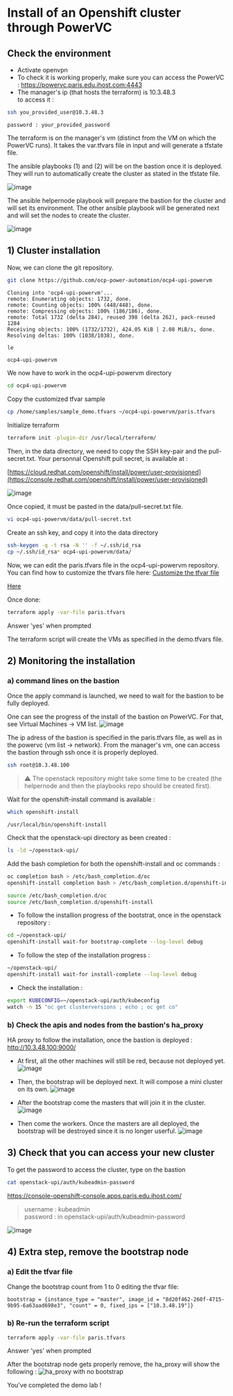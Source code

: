 # Install of an Openshift cluster through PowerVC

## Check the environment 
* Activate openvpn
* To check it is working properly, make sure you can access the PowerVC : <https://powervc.paris.edu.ihost.com:4443> 
* The manager's ip (that hosts the terraform) is 10.3.48.3   
to access it :
```sh
ssh you_provided_user@10.3.48.3 
```
```text
password : your_provided_password
```




The terraform is on the manager's vm (distinct from the VM on which the PowerVC runs).
It takes the var.tfvars file in input and will generate a tfstate file.


The ansible playbooks (1) and (2) will be on the bastion once it is deployed. They will run to automatically create the cluster as stated in the tfstate file. 



![image](images/tf2pvc-0.png)

The ansible helpernode playbook will prepare the bastion for the cluster and will set its environment.
The other ansible playbook will be generated next and will set the nodes to create the cluster. 

![image](images/tf2pvc-1.png)


## 1) Cluster installation 

Now, we can clone the git repository.

```sh
git clone https://github.com/ocp-power-automation/ocp4-upi-powervm
```

```text
Cloning into 'ocp4-upi-powervm'...
remote: Enumerating objects: 1732, done.
remote: Counting objects: 100% (448/448), done.
remote: Compressing objects: 100% (186/186), done.
remote: Total 1732 (delta 284), reused 398 (delta 262), pack-reused 1284
Receiving objects: 100% (1732/1732), 424.05 KiB | 2.08 MiB/s, done.
Resolving deltas: 100% (1038/1038), done.
```

```sh
le
```
```text
ocp4-upi-powervm 
```

We now have to work in the ocp4-upi-powervm directory
```sh
cd ocp4-upi-powervm
```
Copy the customized tfvar sample

```sh
cp /home/samples/sample_demo.tfvars ~/ocp4-upi-powervm/paris.tfvars

```

Initialize terraform

```sh
terraform init -plugin-dir /usr/local/terraform/
```

Then, in the data directory, we need to copy the SSH key-pair and the pull-secret.txt.
Your personnal Openshift pull secret, is available at :

[https://cloud.redhat.com/openshift/install/power/user-provisioned](https://console.redhat.com/openshift/install/power/user-provisioned)

![image](images/PullSecret.png)

Once copied, it must be pasted in the data/pull-secret.txt file.

```sh
vi ocp4-upi-powervm/data/pull-secret.txt
```

Create an ssh key, and copy it into the data directory

```sh
ssh-keygen -q -t rsa -N '' -f ~/.ssh/id_rsa
cp ~/.ssh/id_rsa* ocp4-upi-powervm/data/
```
Now, we can edit the paris.tfvars file in the ocp4-upi-powervm repository.
You can find how to customize the tfvars file here: 
[Customize the tfvar file](tfvars.md)

<a href="tfvars.md" target="_blank">Here</a>

Once done:

```sh
terraform apply -var-file paris.tfvars
```

Answer 'yes' when prompted

The terraform script will create the VMs as specified in the demo.tfvars file.

## 2) Monitoring the installation

### a) command lines on the bastion
Once the apply command is launched, we need to wait for the bastion to be fully deployed. 

One can see the progress of the install of the bastion on PowerVC. For that, see Virtual Machines -> VM list. 
![image](images/pvc-paris-bastion.png)


The ip adress of the bastion is specified in the paris.tfvars file, as well as in the powervc (vm list -> network). From the manager's vm, one can access the bastion through ssh once it is properly deployed.
```sh
ssh root@10.3.48.100
```

>:warning: The openstack repository might take some time to be created (the helpernode and then the playbooks repo should be created first).

Wait for the openshift-install command is available :

```sh
which openshift-install
```

```text
/usr/local/bin/openshift-install
```
Check that the openstack-upi directory as been created :

```sh
ls -ld ~/openstack-upi/
```
Add the bash completion for both the openshift-install and oc commands :

```sh
oc completion bash > /etc/bash_completion.d/oc
openshift-install completion bash > /etc/bash_completion.d/openshift-install

source /etc/bash_completion.d/oc
source /etc/bash_completion.d/openshift-install
```

- To follow the installion progress of the bootstrat, once in the openstack repository :

```sh
cd ~/openstack-upi/
openshift-install wait-for bootstrap-complete --log-level debug
```
- To follow the step of the installation progress :

```sh
~/openstack-upi/
openshift-install wait-for install-complete --log-level debug
```
- Check the installation :

```sh
export KUBECONFIG=~/openstack-upi/auth/kubeconfig
watch -n 15 "oc get clusterversions ; echo ; oc get co"
```


### b) Check the apis and nodes from the bastion's ha_proxy

HA proxy to follow the installation, once the bastion is deployed : <http://10.3.48.100:9000/>

* At first, all the other machines will still be red, because not deployed yet.
![image](images/ha_proxy-0.png)

* Then, the bootstrap will be deployed next. It will compose a mini cluster on its own.
![image](images/ha_proxy-1.png)

* After the bootstrap come the masters that will join it in the cluster.
![image](images/ha_proxy-2.png)

* Then come the workers. Once the masters are all deployed, the bootstrap will be destroyed since it is no longer userful.
![image](images/ha_proxy-3.png)



## 3) Check that you can access your new cluster

To get the password to access the cluster, type on the bastion

```sh
cat openstack-upi/auth/kubeadmin-password
````


<https://console-openshift-console.apps.paris.edu.ihost.com/>

>username : kubeadmin \
>password : in openstack-upi/auth/kubeadmin-password

![image](images/ocp-console.png)


## 4) Extra step, remove the bootstrap node

### a) Edit the tfvar file

Change the bootstrap count from 1 to 0 editing the tfvar file:

```
bootstrap = {instance_type = "master", image_id = "8d20f462-260f-4715-9b95-6a63aad698e3", "count" = 0, fixed_ips = ["10.3.48.19"]}
```


### b) Re-run the terraform script

```sh
terraform apply -var-file paris.tfvars
```
Answer 'yes' when prompted

After the bootstrap node gets properly remove, the ha_proxy will show the following :
![ha_proxy with no bootstrap](images/no-bootstrap.png)

You've completed the demo lab !


























